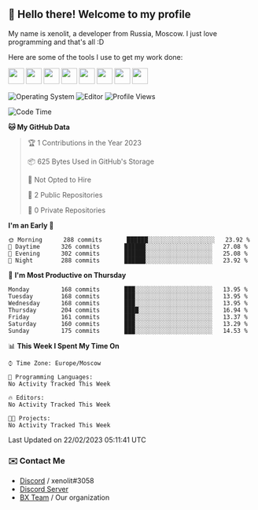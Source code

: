 ## :wave: Hello there! Welcome to my profile

My name is xenolit, a developer from Russia, Moscow. I just love programming and that's all :D

Here are some of the tools I use to get my work done:

<kbd><img height="32" src="https://img.icons8.com/color/2x/jetbrains.png"></kbd>
<kbd><img height="32" src="https://img.icons8.com/color/2x/pycharm.png"></kbd>
<kbd><img height="32" src="https://img.icons8.com/color/2x/intellij-idea.png"></kbd>
<kbd><img height="32" src="https://img.icons8.com/color/2x/visual-studio.png"></kbd>
<kbd><img height="32" src="https://img.icons8.com/color/2x/git.png"></kbd>
<kbd><img height="32" src="https://img.icons8.com/fluent/2x/console.png"></kbd>
<a href="?#gh-light-mode-only"><kbd><img height="32" src="https://img.icons8.com/metro/2x/mysql.png"></kbd></a>
<a href="?#gh-dark-mode-only"><kbd><img height="32" src="https://img.icons8.com/FFFFFF/metro/2x/mysql.png"></kbd></a>

![Operating System](https://img.shields.io/badge/OS-Mac%20OS%20-informational?style=for-the-badge&logo=MacOS&logoColor=white&color=007ec6)
![Editor](https://img.shields.io/badge/Editor-JetBrains%20IDEs-informational?style=for-the-badge&logo=JetBrains&logoColor=white&color=007ec6)
![Profile Views](https://komarev.com/ghpvc/?username=Xenolit&color=blue&style=for-the-badge)

<!--START_SECTION:waka-->
![Code Time](http://img.shields.io/badge/Code%20Time-2%20hrs%2018%20mins-blue)

**🐱 My GitHub Data** 

> 🏆 1 Contributions in the Year 2023
 > 
> 📦 625 Bytes Used in GitHub's Storage 
 > 
> 🚫 Not Opted to Hire
 > 
> 📜 2 Public Repositories 
 > 
> 🔑 0 Private Repositories  
 > 
**I'm an Early 🐤** 

```text
🌞 Morning      288 commits       ██████░░░░░░░░░░░░░░░░░░░   23.92 % 
🌆 Daytime      326 commits       ██████░░░░░░░░░░░░░░░░░░░   27.08 % 
🌃 Evening      302 commits       ██████░░░░░░░░░░░░░░░░░░░   25.08 % 
🌙 Night        288 commits       ██████░░░░░░░░░░░░░░░░░░░   23.92 % 

```
📅 **I'm Most Productive on Thursday** 

```text
Monday         168 commits       ███░░░░░░░░░░░░░░░░░░░░░░   13.95 % 
Tuesday        168 commits       ███░░░░░░░░░░░░░░░░░░░░░░   13.95 % 
Wednesday      168 commits       ███░░░░░░░░░░░░░░░░░░░░░░   13.95 % 
Thursday       204 commits       ████░░░░░░░░░░░░░░░░░░░░░   16.94 % 
Friday         161 commits       ███░░░░░░░░░░░░░░░░░░░░░░   13.37 % 
Saturday       160 commits       ███░░░░░░░░░░░░░░░░░░░░░░   13.29 % 
Sunday         175 commits       ███░░░░░░░░░░░░░░░░░░░░░░   14.53 % 

```


📊 **This Week I Spent My Time On** 

```text
⌚︎ Time Zone: Europe/Moscow

💬 Programming Languages: 
No Activity Tracked This Week

🔥 Editors: 
No Activity Tracked This Week

🐱‍💻 Projects: 
No Activity Tracked This Week

```


 Last Updated on 22/02/2023 05:11:41 UTC
<!--END_SECTION:waka-->

### ✉️ Contact Me

- [Discord](https://discord.com/users/599601404746792976) / xenolit#3058
- [Discord Server](https://discord.gg/p7cxhw7E2M)
- [BX Team](https://github.com/BX-Team) / Our organization
